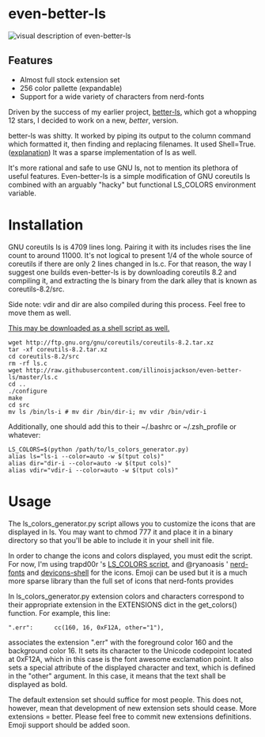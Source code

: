 # even-better-ls

![visual description of even-better-ls](http://imgur.com/H0sLGFX.png)

## Features

- Almost full stock extension set
- 256 color pallette (expandable)
- Support for a wide variety of characters from nerd-fonts

Driven by the success of my earlier project, [better-ls](https://github.com/illinoisjackson/better-ls/), which got a whopping 12 stars, I decided to work on a new, *better*, version.

better-ls was shitty. It worked by piping its output to the column command which formatted it, then finding and replacing filenames. It used Shell=True. ([explanation](https://stackoverflow.com/questions/3172470/actual-meaning-of-shell-true-in-subprocess)) It was a sparse implementation of ls as well.

It's more rational and safe to use GNU ls, not to mention its plethora of useful features. Even-better-ls is a simple modification of GNU coreutils ls combined with an arguably "hacky" but functional LS_COLORS environment variable.

# Installation

GNU coreutils ls is 4709 lines long. Pairing it with its includes rises the line count to around 11000. It's not logical to present 1/4 of the whole source of coreutils if there are only 2 lines changed in ls.c. For that reason, the way I suggest one builds even-better-ls is by downloading coreutils 8.2 and compiling it, and extracting the ls binary from the dark alley that is known as coreutils-8.2/src.

Side note: vdir and dir are also compiled during this process. Feel free to move them as well.

[This may be downloaded as a shell script as well.](https://github.com/illinoisjackson/even-better-ls/blob/master/install.sh)

```
wget http://ftp.gnu.org/gnu/coreutils/coreutils-8.2.tar.xz
tar -xf coreutils-8.2.tar.xz
cd coreutils-8.2/src
rm -rf ls.c
wget http://raw.githubusercontent.com/illinoisjackson/even-better-ls/master/ls.c
cd ..
./configure
make
cd src
mv ls /bin/ls-i # mv dir /bin/dir-i; mv vdir /bin/vdir-i
```

Additionally, one should add this to their ~/.bashrc or ~/.zsh_profile or whatever:

```
LS_COLORS=$(python /path/to/ls_colors_generator.py)
alias ls="ls-i --color=auto -w $(tput cols)"
alias dir="dir-i --color=auto -w $(tput cols)"
alias vdir="vdir-i --color=auto -w $(tput cols)"
```

# Usage

The ls_colors_generator.py script allows you to customize the icons that are displayed in ls. You may want to chmod 777 it and place it in a binary directory so that you'll be able to include it in your shell init file.

In order to change the icons and colors displayed, you must edit the script. For now, I'm using trapd00r 's [LS_COLORS script](https://github.com/trapd00r/LS_COLORS), and @ryanoasis ' [nerd-fonts](http://www.github.com/ryanoasis/nerd-fonts) and [devicons-shell](http://www.github.com/ryanoasis/devicons-shell) for the icons. Emoji can be used but it is a much more sparse library than the full set of icons that nerd-fonts provides

In ls_colors_generator.py extension colors and characters correspond to their appropriate extension in the EXTENSIONS dict in the get_colors() function. For example, this line:

```".err":		cc(160, 16, 0xF12A, other="1"),```

associates the extension ".err" with the foreground color 160 and the background color 16. It sets its character to the Unicode codepoint located at 0xF12A, which in this case is the font awesome exclamation point. It also sets a special attribute of the displayed character and text, which is defined in the "other" argument. In this case, it means that the text shall be displayed as bold.

The default extension set should suffice for most people. This does not, however, mean that development of new extension sets should cease. More extensions = better. Please feel free to commit new extensions definitions. Emoji support should be added soon.
